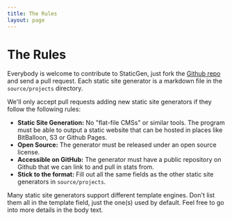 ```yaml
---
title: The Rules
layout: page
---
```


# The Rules

Everybody is welcome to contribute to StaticGen, just fork the [Github repo](https://github.com/bitballoon/staticgen) and send a pull request.
Each static site generator is a markdown file in the `source/projects` directory.

We'll only accept pull requests adding new static site generators if they follow the following rules:

*   **Static Site Generation:** No "flat-file CMSs" or similar tools. The program must be able to output a static website that can be hosted in places like BitBalloon, S3 or Github Pages.
*   **Open Source:** The generator must be released under an open source license.
*   **Accessible on GitHub:** The generator must have a public repository on Github that we can link to and pull in stats from.
*   **Stick to the format:** Fill out all the same fields as the other static site generators in `source/projects`.

Many static site generators support different template engines. Don't list them all in the template field, just the one(s) used by default. Feel free to go into more details in the body text.
